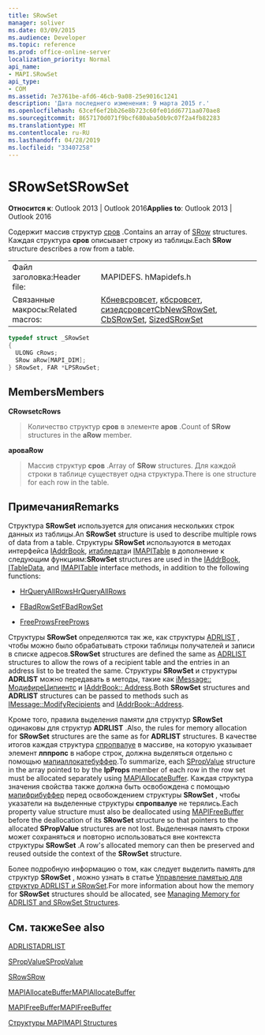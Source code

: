 ```yaml
---
title: SRowSet
manager: soliver
ms.date: 03/09/2015
ms.audience: Developer
ms.topic: reference
ms.prod: office-online-server
localization_priority: Normal
api_name:
- MAPI.SRowSet
api_type:
- COM
ms.assetid: 7e3761be-afd6-46cb-9a08-25e9016c1241
description: 'Дата последнего изменения: 9 марта 2015 г.'
ms.openlocfilehash: 63cef6ef2bb26e8b723c60fe01dd6771aa070ae8
ms.sourcegitcommit: 8657170d071f9bcf680aba50b9c07f2a4fb82283
ms.translationtype: MT
ms.contentlocale: ru-RU
ms.lasthandoff: 04/28/2019
ms.locfileid: "33407258"
---
```

# <a name="srowset"></a><span data-ttu-id="e0e02-103">SRowSet</span><span class="sxs-lookup"><span data-stu-id="e0e02-103">SRowSet</span></span>

  
  
<span data-ttu-id="e0e02-104">**Относится к**: Outlook 2013 | Outlook 2016</span><span class="sxs-lookup"><span data-stu-id="e0e02-104">**Applies to**: Outlook 2013 | Outlook 2016</span></span> 
  
<span data-ttu-id="e0e02-105">Содержит массив структур [сров](srow.md) .</span><span class="sxs-lookup"><span data-stu-id="e0e02-105">Contains an array of [SRow](srow.md) structures.</span></span> <span data-ttu-id="e0e02-106">Каждая структура **сров** описывает строку из таблицы.</span><span class="sxs-lookup"><span data-stu-id="e0e02-106">Each **SRow** structure describes a row from a table.</span></span> 
  
|||
|:-----|:-----|
|<span data-ttu-id="e0e02-107">Файл заголовка:</span><span class="sxs-lookup"><span data-stu-id="e0e02-107">Header file:</span></span>  <br/> |<span data-ttu-id="e0e02-108">MAPIDEFS. h</span><span class="sxs-lookup"><span data-stu-id="e0e02-108">Mapidefs.h</span></span>  <br/> |
|<span data-ttu-id="e0e02-109">Связанные макросы:</span><span class="sxs-lookup"><span data-stu-id="e0e02-109">Related macros:</span></span>  <br/> |<span data-ttu-id="e0e02-110">[Кбневсровсет](cbnewsrowset.md), [кбсровсет](cbsrowset.md), [сизедсровсет](sizedsrowset.md)</span><span class="sxs-lookup"><span data-stu-id="e0e02-110">[CbNewSRowSet](cbnewsrowset.md), [CbSRowSet](cbsrowset.md), [SizedSRowSet](sizedsrowset.md)</span></span> <br/> |
   
```cpp
typedef struct _SRowSet
{
  ULONG cRows;
  SRow aRow[MAPI_DIM];
} SRowSet, FAR *LPSRowSet;

```

## <a name="members"></a><span data-ttu-id="e0e02-111">Members</span><span class="sxs-lookup"><span data-stu-id="e0e02-111">Members</span></span>

 <span data-ttu-id="e0e02-112">**CRowset**</span><span class="sxs-lookup"><span data-stu-id="e0e02-112">**cRows**</span></span>
  
> <span data-ttu-id="e0e02-113">Количество структур **сров** в элементе **аров** .</span><span class="sxs-lookup"><span data-stu-id="e0e02-113">Count of **SRow** structures in the **aRow** member.</span></span> 
    
 <span data-ttu-id="e0e02-114">**аров**</span><span class="sxs-lookup"><span data-stu-id="e0e02-114">**aRow**</span></span>
  
> <span data-ttu-id="e0e02-115">Массив структур **сров** .</span><span class="sxs-lookup"><span data-stu-id="e0e02-115">Array of **SRow** structures.</span></span> <span data-ttu-id="e0e02-116">Для каждой строки в таблице существует одна структура.</span><span class="sxs-lookup"><span data-stu-id="e0e02-116">There is one structure for each row in the table.</span></span> 
    
## <a name="remarks"></a><span data-ttu-id="e0e02-117">Примечания</span><span class="sxs-lookup"><span data-stu-id="e0e02-117">Remarks</span></span>

<span data-ttu-id="e0e02-118">Структура **SRowSet** используется для описания нескольких строк данных из таблицы.</span><span class="sxs-lookup"><span data-stu-id="e0e02-118">An **SRowSet** structure is used to describe multiple rows of data from a table.</span></span> <span data-ttu-id="e0e02-119">Структуры **SRowSet** используются в методах интерфейса [IAddrBook](iaddrbookimapiprop.md), [итабледата](itabledataiunknown.md)и [IMAPITable](imapitableiunknown.md) в дополнение к следующим функциям:</span><span class="sxs-lookup"><span data-stu-id="e0e02-119">**SRowSet** structures are used in the [IAddrBook](iaddrbookimapiprop.md), [ITableData](itabledataiunknown.md), and [IMAPITable](imapitableiunknown.md) interface methods, in addition to the following functions:</span></span> 
  
- [<span data-ttu-id="e0e02-120">HrQueryAllRows</span><span class="sxs-lookup"><span data-stu-id="e0e02-120">HrQueryAllRows</span></span>](hrqueryallrows.md)
    
- [<span data-ttu-id="e0e02-121">FBadRowSet</span><span class="sxs-lookup"><span data-stu-id="e0e02-121">FBadRowSet</span></span>](fbadrowset.md)
    
- [<span data-ttu-id="e0e02-122">FreeProws</span><span class="sxs-lookup"><span data-stu-id="e0e02-122">FreeProws</span></span>](freeprows.md)
    
 <span data-ttu-id="e0e02-123">Структуры **SRowSet** определяются так же, как структуры [ADRLIST](adrlist.md) , чтобы можно было обрабатывать строки таблицы получателей и записи в списке адресов.</span><span class="sxs-lookup"><span data-stu-id="e0e02-123">**SRowSet** structures are defined the same as [ADRLIST](adrlist.md) structures to allow the rows of a recipient table and the entries in an address list to be treated the same.</span></span> <span data-ttu-id="e0e02-124">Структуры **SRowSet** и структуры **ADRLIST** можно передавать в методы, такие как [iMessage:: МодифиреЦипиентс](imessage-modifyrecipients.md) и [IAddrBook:: Address](iaddrbook-address.md).</span><span class="sxs-lookup"><span data-stu-id="e0e02-124">Both **SRowSet** structures and **ADRLIST** structures can be passed to methods such as [IMessage::ModifyRecipients](imessage-modifyrecipients.md) and [IAddrBook::Address](iaddrbook-address.md).</span></span> 
  
<span data-ttu-id="e0e02-125">Кроме того, правила выделения памяти для структур **SRowSet** одинаковы для структур **ADRLIST** .</span><span class="sxs-lookup"><span data-stu-id="e0e02-125">Also, the rules for memory allocation for **SRowSet** structures are the same as for **ADRLIST** structures.</span></span> <span data-ttu-id="e0e02-126">В качестве итогов каждая структура [спропвалуе](spropvalue.md) в массиве, на которую указывает элемент **лппропс** в наборе строк, должна выделяться отдельно с помощью [мапиаллокатебуффер](mapiallocatebuffer.md).</span><span class="sxs-lookup"><span data-stu-id="e0e02-126">To summarize, each [SPropValue](spropvalue.md) structure in the array pointed to by the **lpProps** member of each row in the row set must be allocated separately using [MAPIAllocateBuffer](mapiallocatebuffer.md).</span></span> <span data-ttu-id="e0e02-127">Каждая структура значения свойства также должна быть освобождена с помощью [мапифрибуффер](mapifreebuffer.md) перед освобождением структуры **SRowSet** , чтобы указатели на выделенные структуры **спропвалуе** не терялись.</span><span class="sxs-lookup"><span data-stu-id="e0e02-127">Each property value structure must also be deallocated using [MAPIFreeBuffer](mapifreebuffer.md) before the deallocation of its **SRowSet** structure so that pointers to the allocated **SPropValue** structures are not lost.</span></span> <span data-ttu-id="e0e02-128">Выделенная память строки может сохраняться и повторно использоваться вне контекста структуры **SRowSet** .</span><span class="sxs-lookup"><span data-stu-id="e0e02-128">A row's allocated memory can then be preserved and reused outside the context of the **SRowSet** structure.</span></span> 
  
<span data-ttu-id="e0e02-129">Более подробную информацию о том, как следует выделить память для структур **SRowSet** , можно узнать в статье [Управление памятью для структур ADRLIST и SRowSet](managing-memory-for-adrlist-and-srowset-structures.md).</span><span class="sxs-lookup"><span data-stu-id="e0e02-129">For more information about how the memory for **SRowSet** structures should be allocated, see [Managing Memory for ADRLIST and SRowSet Structures](managing-memory-for-adrlist-and-srowset-structures.md).</span></span> 
  
## <a name="see-also"></a><span data-ttu-id="e0e02-130">См. также</span><span class="sxs-lookup"><span data-stu-id="e0e02-130">See also</span></span>



[<span data-ttu-id="e0e02-131">ADRLIST</span><span class="sxs-lookup"><span data-stu-id="e0e02-131">ADRLIST</span></span>](adrlist.md)
  
[<span data-ttu-id="e0e02-132">SPropValue</span><span class="sxs-lookup"><span data-stu-id="e0e02-132">SPropValue</span></span>](spropvalue.md)
  
[<span data-ttu-id="e0e02-133">SRow</span><span class="sxs-lookup"><span data-stu-id="e0e02-133">SRow</span></span>](srow.md)
  
[<span data-ttu-id="e0e02-134">MAPIAllocateBuffer</span><span class="sxs-lookup"><span data-stu-id="e0e02-134">MAPIAllocateBuffer</span></span>](mapiallocatebuffer.md)
  
[<span data-ttu-id="e0e02-135">MAPIFreeBuffer</span><span class="sxs-lookup"><span data-stu-id="e0e02-135">MAPIFreeBuffer</span></span>](mapifreebuffer.md)


[<span data-ttu-id="e0e02-136">Структуры MAPI</span><span class="sxs-lookup"><span data-stu-id="e0e02-136">MAPI Structures</span></span>](mapi-structures.md)

